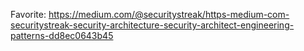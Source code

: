 Favorite: https://medium.com/@securitystreak/https-medium-com-securitystreak-security-architecture-security-architect-engineering-patterns-dd8ec0643b45
